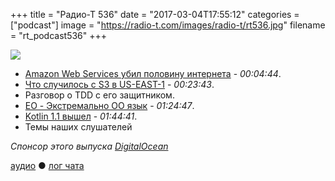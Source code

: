 +++
title = "Радио-Т 536"
date = "2017-03-04T17:55:12"
categories = ["podcast"]
image = "https://radio-t.com/images/radio-t/rt536.jpg"
filename = "rt_podcast536"
+++

![](https://radio-t.com/images/radio-t/rt536.jpg)

- [Amazon Web Services убил половину интернета](https://thenextweb.com/insider/2017/02/28/amazon-web-services-issue-breaking-entire-internet/) - *00:04:44*.
- [Что случилось с S3 в US-EAST-1](https://aws.amazon.com/message/41926/) - *00:23:43*.
- Разговор о TDD с его защитником.
- [EO - Экстремально OO язык](https://dzone.com/articles/eo-the-only-truly-oo-programming-language) - *01:24:47*.
- [Kotlin 1.1 вышел](https://blog.jetbrains.com/kotlin/2017/03/kotlin-1-1/) - *01:44:41*.
- Темы наших слушателей

_Спонсор этого выпуска [DigitalOcean](https://www.digitalocean.com)_

[аудио](http://cdn.radio-t.com/rt_podcast536.mp3) ● [лог чата](http://chat.radio-t.com/logs/radio-t-536.html)
<audio src="http://cdn.radio-t.com/rt_podcast536.mp3" preload="none"></audio>
